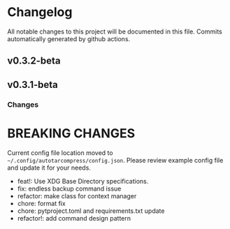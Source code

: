 # Changelog
All notable changes to this project will be documented in this file. Commits automatically generated by github actions.

## v0.3.2-beta

## v0.3.1-beta
### Changes
# BREAKING CHANGES
Current config file location moved to `~/.config/autotarcompress/config.json`. Please review example config file and update it for your needs.
  
  - feat!: Use XDG Base Directory specifications.
  - fix: endless backup command issue
  - refactor: make class for context manager
  - chore: format fix
  - chore: pytproject.toml and requirements.txt update
  - refactor!: add command design pattern